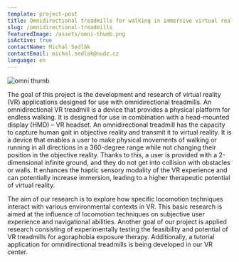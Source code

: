 ```yaml
---
template: project-post
title: Omnidirectional treadmills for walking in immersive virtual reality
slug: /omnidirectional-treadmills
featuredImage: /assets/omni-thumb.png
isActive: true
contactName: Michal Sedlák
contactEmail: michal.sedlak@nudz.cz
language: en
---
```


![omni thumb](/omni-thumb.png)

The goal of this project is the development and research of virtual reality (VR) applications designed for use with omnidirectional treadmills. An omnidirectional VR treadmill is a device that provides a physical platform for endless walking. It is designed for use in combination with a head-mounted display (HMD) – VR headset. An omnidirectional treadmill has the capacity to capture human gait in objective reality and transmit it to virtual reality. It is a device that enables a user to make physical movements of walking or running in all directions in a 360-degree range while not changing their position in the objective reality. Thanks to this, a user is provided with a 2-dimensional infinite ground, and they do not get into collision with obstacles or walls. It enhances the haptic sensory modality of the VR experience and can potentially increase immersion, leading to a higher therapeutic potential of virtual reality.

The aim of our research is to explore how specific locomotion techniques interact with various environmental contexts in VR. This basic research is aimed at the influence of locomotion techniques on subjective user experience and navigational abilities. Another goal of our project is applied research consisting of experimentally testing the feasibility and potential of VR treadmills for agoraphobia exposure therapy. Additionally, a tutorial application for omnidirectional treadmills is being developed in our VR center.